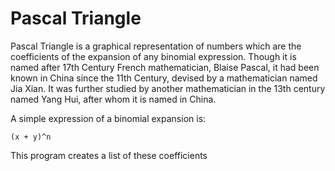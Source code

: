 # Pascal Triangle

Pascal Triangle is a graphical representation of numbers which are the coefficients of the expansion of any binomial expression. Though it is named after 17th Century French mathematician, Blaise Pascal, it had been known in China since the 11th Century, devised by a mathematician named Jia Xian. It was further studied by another mathematician in the 13th century named Yang Hui, after whom it is named in China.


A simple expression of a binomial expansion is:
```
(x + y)^n
```

This program creates a list of these coefficients
